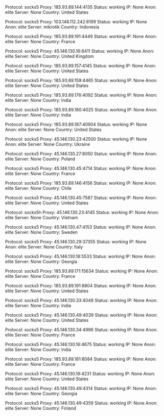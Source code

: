 Protocol: socks5
Proxy: 185.93.89.144:4135
Status: working
IP: None
Anon: elite
Server: None
Country: United States

Protocol: socks5
Proxy: 103.148.112.242:8199
Status: working
IP: None
Anon: elite
Server: mikrotik
Country: Indonesia

Protocol: socks5
Proxy: 185.93.89.191:4449
Status: working
IP: None
Anon: elite
Server: None
Country: France

Protocol: socks5
Proxy: 45.146.130.16:8411
Status: working
IP: None
Anon: elite
Server: None
Country: United Kingdom

Protocol: socks5
Proxy: 185.93.89.157:4145
Status: working
IP: None
Anon: elite
Server: None
Country: United States

Protocol: socks5
Proxy: 185.93.89.159:4465
Status: working
IP: None
Anon: elite
Server: None
Country: United States

Protocol: socks5
Proxy: 185.93.89.176:4092
Status: working
IP: None
Anon: elite
Server: None
Country: India

Protocol: socks5
Proxy: 185.93.89.180:4025
Status: working
IP: None
Anon: elite
Server: None
Country: India

Protocol: socks5
Proxy: 185.93.89.187:40904
Status: working
IP: None
Anon: elite
Server: None
Country: United States

Protocol: socks5
Proxy: 45.146.130.23:42500
Status: working
IP: None
Anon: elite
Server: None
Country: Ukraine

Protocol: socks5
Proxy: 45.146.130.27:8050
Status: working
IP: None
Anon: elite
Server: None
Country: Poland

Protocol: socks5
Proxy: 45.146.130.45:4714
Status: working
IP: None
Anon: elite
Server: None
Country: France

Protocol: socks5
Proxy: 185.93.89.146:4156
Status: working
IP: None
Anon: elite
Server: None
Country: Chile

Protocol: socks5
Proxy: 45.146.130.45:7587
Status: working
IP: None
Anon: elite
Server: None
Country: United States

Protocol: socks5h
Proxy: 45.146.130.23:4145
Status: working
IP: None
Anon: elite
Server: None
Country: Vietnam

Protocol: socks5
Proxy: 45.146.130.47:4153
Status: working
IP: None
Anon: elite
Server: None
Country: Sweden

Protocol: socks5
Proxy: 45.146.130.29:37355
Status: working
IP: None
Anon: elite
Server: None
Country: Italy

Protocol: socks5
Proxy: 45.146.130.18:5533
Status: working
IP: None
Anon: elite
Server: None
Country: Georgia

Protocol: socks5
Proxy: 185.93.89.171:15634
Status: working
IP: None
Anon: elite
Server: None
Country: France

Protocol: socks5
Proxy: 185.93.89.191:8804
Status: working
IP: None
Anon: elite
Server: None
Country: United States

Protocol: socks5
Proxy: 45.146.130.33:4048
Status: working
IP: None
Anon: elite
Server: None
Country: India

Protocol: socks5
Proxy: 45.146.130.49:4039
Status: working
IP: None
Anon: elite
Server: None
Country: United States

Protocol: socks5
Proxy: 45.146.130.34:4996
Status: working
IP: None
Anon: elite
Server: None
Country: France

Protocol: socks5
Proxy: 45.146.130.16:4675
Status: working
IP: None
Anon: elite
Server: None
Country: India

Protocol: socks5
Proxy: 185.93.89.181:8084
Status: working
IP: None
Anon: elite
Server: None
Country: France

Protocol: socks5
Proxy: 45.146.130.19:4231
Status: working
IP: None
Anon: elite
Server: None
Country: United States

Protocol: socks5
Proxy: 45.146.130.49:4314
Status: working
IP: None
Anon: elite
Server: None
Country: Georgia

Protocol: socks5
Proxy: 45.146.130.49:4359
Status: working
IP: None
Anon: elite
Server: None
Country: Finland

